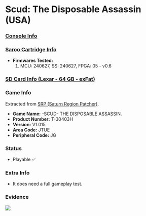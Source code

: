 # Scud: The Disposable Assassin (USA)

### [Console Info](../../../../../Info/Consoles/VA13/README.md)

### [Saroo Cartridge Info](../../../../../Info/Cartridges/GuangzhouSanStarOnlineShop/1.6/README.md)

- <b>Firmwares Tested:</b>
  1. MCU: 240627, SS: 240627, FPGA: 05 - v0.6

### [SD Card Info (Lexar - 64 GB - exFat)](../../../../../Info/SdCards/Lexar/64GB/exfat/README.md)

### Game Info

Extracted from [SRP (Saturn Region Patcher)](https://segaxtreme.net/resources/saturn-region-patcher.81/download).

- <b>Game Name:</b> -SCUD- THE DISPOSABLE ASSASSIN.
- <b>Product Number:</b> T-30403H
- <b>Version:</b> V1.015
- <b>Area Code:</b> JTUE
- <b>Peripheral Code:</b> JG

### Status

- Playable :white_check_mark:

### Extra Info

- It does need a full gameplay test.

### Evidence

[![](https://img.youtube.com/vi/xGN-aS-w8ZY/0.jpg)](https://www.youtube.com/watch?v=xGN-aS-w8ZY)
